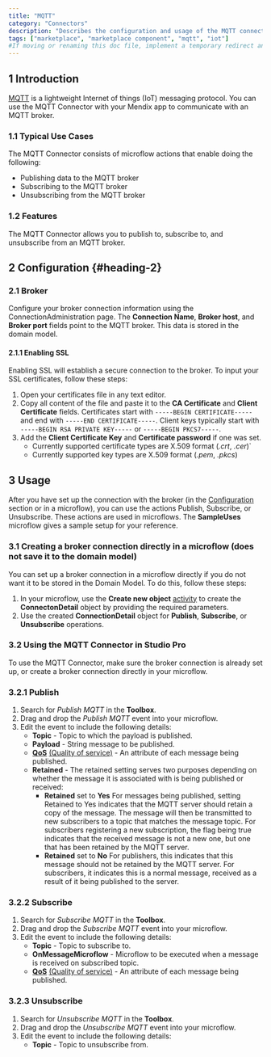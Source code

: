 ```yaml
---
title: "MQTT"
category: "Connectors"
description: "Describes the configuration and usage of the MQTT connector, which is available in the Mendix Marketplace."
tags: ["marketplace", "marketplace component", "mqtt", "iot"]
#If moving or renaming this doc file, implement a temporary redirect and let the respective team know they should update the URL in the product. See Mapping to Products for more details. 
---
```


## 1 Introduction

[MQTT](https://mqtt.org/) is a lightweight Internet of things (IoT) messaging protocol. You can use the MQTT Connector with your Mendix app to communicate with an MQTT broker.

### 1.1 Typical Use Cases

The MQTT Connector consists of microflow actions that enable doing the following:

* Publishing data to the MQTT broker
* Subscribing to the MQTT broker 
* Unsubscribing from the MQTT broker

### 1.2 Features

The MQTT Connector allows you to publish to, subscribe to, and unsubscribe from an MQTT broker.

## 2 Configuration {#heading-2}

### 2.1 Broker 

Configure your broker connection information using the ConnectionAdministration page. The **Connection Name**, **Broker host**, and **Broker port** fields point to the MQTT broker. This data is stored in the domain model.

#### 2.1.1 Enabling SSL

Enabling SSL will establish a secure connection to the broker. To input your SSL certificates, follow these steps:

1. Open your certificates file in any text editor. 
2. Copy all content of the file and paste it to the **CA Certificate** and **Client Certificate** fields. Certificates start with `-----BEGIN CERTIFICATE-----` and end with `-----END CERTIFICATE-----`. Client keys typically start with `-----BEGIN RSA PRIVATE KEY-----` or `-----BEGIN PKCS7-----`.
3. Add the **Client Certificate Key** and **Certificate password** if one was set.
    * Currently supported certificate types are X.509 format (*.crt*, *.cer*)`
    * Currently supported key types are  X.509 format (*.pem*, *.pkcs*)

## 3 Usage

After you have set up the connection with the broker (in the [Configuration](#heading-2) section or in a microflow), you can use the actions Publish, Subscribe, or Unsubscribe. These actions are used in microflows. The **SampleUses** microflow gives a sample setup for your reference.

### 3.1 Creating a broker connection directly in a microflow (does not save it to the domain model)

You can set up a broker connection in a microflow directly if you do not want it to be stored in the Domain Model. To do this, follow these steps:

1. In your microflow, use the **Create new object** [activity](/refguide/activities) to create the **ConnectonDetail** object by providing the required parameters.
2. Use the created **ConnectionDetail** object for **Publish**, **Subscribe**, or **Unsubscribe** operations.

### 3.2 Using the MQTT Connector in Studio Pro

To use the MQTT Connector, make sure the broker connection is already set up, or create a broker connection directly in your microflow.

### 3.2.1 Publish

1. Search for *Publish MQTT* in the **Toolbox**.
2. Drag and drop the *Publish MQTT* event into your microflow.
3. Edit the event to include the following details:
    * **Topic** - Topic to which the payload is published.
    * **Payload** - String message to be published.
    * [**QoS**](https://www.eclipse.org/paho/files/mqttdoc/MQTTClient/html/qos.html) [](https://www.eclipse.org/paho/files/mqttdoc/MQTTClient/html/qos.html)[(Quality of service)](https://www.eclipse.org/paho/files/mqttdoc/MQTTClient/html/qos.html) - An attribute of each message being published.
    * **Retained** - The retained setting serves two purposes depending on whether the message it is associated with is being published or received:
        * **Retained** set to **Yes**
        For messages being published, setting Retained to Yes indicates that the MQTT server should retain a copy of the message. The message will then be transmitted to new subscribers to a topic that matches the message topic. For subscribers registering a new subscription, the flag being true indicates that the received message is not a new one, but one that has been retained by the MQTT server.
        * **Retained** set to **No**
        For publishers, this indicates that this message should not be retained by the MQTT server. For subscribers, it indicates this is a normal message, received as a result of it being published to the server.

### 3.2.2 Subscribe

1. Search for *Subscribe MQTT* in the **Toolbox**.
2. Drag and drop the *Subscribe MQTT* event into your microflow.
3. Edit the event to include the following details:
    * **Topic** - Topic to subscribe to.
    * **OnMessageMicroflow** - Microflow to be executed when a message is received on subscribed topic. 
    * [**QoS**](https://www.eclipse.org/paho/files/mqttdoc/MQTTClient/html/qos.html) [](https://www.eclipse.org/paho/files/mqttdoc/MQTTClient/html/qos.html)[(Quality of service)](https://www.eclipse.org/paho/files/mqttdoc/MQTTClient/html/qos.html) - An attribute of each message being published.

### 3.2.3 Unsubscribe

1. Search for *Unsubscribe MQTT* in the **Toolbox**.
2. Drag and drop the *Unsubscribe MQTT* event into your microflow.
3. Edit the event to include the following details:
    * **Topic** - Topic to unsubscribe from.